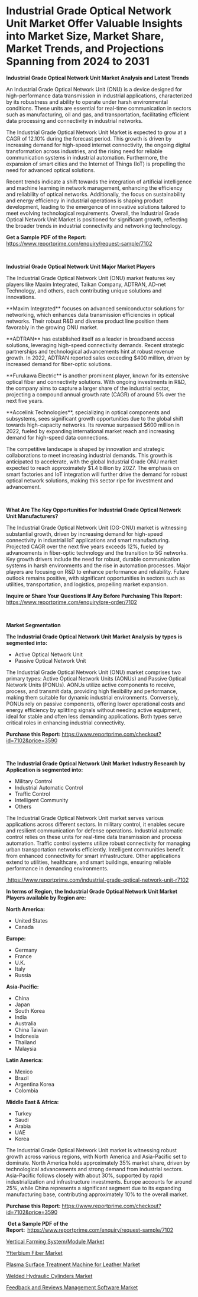 <p><h1>Industrial Grade Optical Network Unit Market Offer Valuable Insights into Market Size, Market Share, Market Trends, and Projections Spanning from 2024 to 2031</h1></p><p><strong>Industrial Grade Optical Network Unit Market Analysis and Latest Trends</strong></p>
<p><p>An Industrial Grade Optical Network Unit (ONU) is a device designed for high-performance data transmission in industrial applications, characterized by its robustness and ability to operate under harsh environmental conditions. These units are essential for real-time communication in sectors such as manufacturing, oil and gas, and transportation, facilitating efficient data processing and connectivity in industrial networks.</p><p>The Industrial Grade Optical Network Unit Market is expected to grow at a CAGR of 12.10% during the forecast period. This growth is driven by increasing demand for high-speed internet connectivity, the ongoing digital transformation across industries, and the rising need for reliable communication systems in industrial automation. Furthermore, the expansion of smart cities and the Internet of Things (IoT) is propelling the need for advanced optical solutions.</p><p>Recent trends indicate a shift towards the integration of artificial intelligence and machine learning in network management, enhancing the efficiency and reliability of optical networks. Additionally, the focus on sustainability and energy efficiency in industrial operations is shaping product development, leading to the emergence of innovative solutions tailored to meet evolving technological requirements. Overall, the Industrial Grade Optical Network Unit Market is positioned for significant growth, reflecting the broader trends in industrial connectivity and networking technology.</p></p>
<p><strong>Get a Sample PDF of the Report:&nbsp;</strong> <a href="https://www.reportprime.com/enquiry/request-sample/7102">https://www.reportprime.com/enquiry/request-sample/7102</a></p>
<p>&nbsp;</p>
<p><strong>Industrial Grade Optical Network Unit Major Market Players</strong></p>
<p><p>The Industrial Grade Optical Network Unit (ONU) market features key players like Maxim Integrated, Taikan Company, ADTRAN, AD-net Technology, and others, each contributing unique solutions and innovations. </p><p>**Maxim Integrated** focuses on advanced semiconductor solutions for networking, which enhances data transmission efficiencies in optical networks. Their robust R&D and diverse product line position them favorably in the growing ONU market.</p><p>**ADTRAN** has established itself as a leader in broadband access solutions, leveraging high-speed connectivity demands. Recent strategic partnerships and technological advancements hint at robust revenue growth. In 2022, ADTRAN reported sales exceeding $400 million, driven by increased demand for fiber-optic solutions.</p><p>**Furukawa Electric** is another prominent player, known for its extensive optical fiber and connectivity solutions. With ongoing investments in R&D, the company aims to capture a larger share of the industrial sector, projecting a compound annual growth rate (CAGR) of around 5% over the next five years.</p><p>**Accelink Technologies**, specializing in optical components and subsystems, sees significant growth opportunities due to the global shift towards high-capacity networks. Its revenue surpassed $600 million in 2022, fueled by expanding international market reach and increasing demand for high-speed data connections.</p><p>The competitive landscape is shaped by innovation and strategic collaborations to meet increasing industrial demands. This growth is anticipated to accelerate, with the global Industrial Grade ONU market expected to reach approximately $1.4 billion by 2027. The emphasis on smart factories and IoT integration will further drive the demand for robust optical network solutions, making this sector ripe for investment and advancement.</p></p>
<p>&nbsp;</p>
<p><strong>What Are The Key Opportunities For Industrial Grade Optical Network Unit Manufacturers?</strong></p>
<p><p>The Industrial Grade Optical Network Unit (OG-ONU) market is witnessing substantial growth, driven by increasing demand for high-speed connectivity in industrial IoT applications and smart manufacturing. Projected CAGR over the next five years exceeds 12%, fueled by advancements in fiber-optic technology and the transition to 5G networks. Key growth drivers include the need for robust, durable communication systems in harsh environments and the rise in automation processes. Major players are focusing on R&D to enhance performance and reliability. Future outlook remains positive, with significant opportunities in sectors such as utilities, transportation, and logistics, propelling market expansion.</p></p>
<p><strong>Inquire or Share Your Questions If Any Before Purchasing This Report:</strong> <a href="https://www.reportprime.com/enquiry/pre-order/7102">https://www.reportprime.com/enquiry/pre-order/7102</a></p>
<p>&nbsp;</p>
<p><strong>Market Segmentation</strong></p>
<p><strong>The Industrial Grade Optical Network Unit Market Analysis by types is segmented into:</strong></p>
<p><ul><li>Active Optical Network Unit</li><li>Passive Optical Network Unit</li></ul></p>
<p><p>The Industrial Grade Optical Network Unit (ONU) market comprises two primary types: Active Optical Network Units (AONUs) and Passive Optical Network Units (PONUs). AONUs utilize active components to receive, process, and transmit data, providing high flexibility and performance, making them suitable for dynamic industrial environments. Conversely, PONUs rely on passive components, offering lower operational costs and energy efficiency by splitting signals without needing active equipment, ideal for stable and often less demanding applications. Both types serve critical roles in enhancing industrial connectivity.</p></p>
<p><strong>Purchase this Report:&nbsp;</strong><a href="https://www.reportprime.com/checkout?id=7102&price=3590">https://www.reportprime.com/checkout?id=7102&price=3590</a></p>
<p>&nbsp;</p>
<p><strong>The Industrial Grade Optical Network Unit Market Industry Research by Application is segmented into:</strong></p>
<p><ul><li>Military Control</li><li>Industrial Automatic Control</li><li>Traffic Control</li><li>Intelligent Community</li><li>Others</li></ul></p>
<p><p>The Industrial Grade Optical Network Unit market serves various applications across different sectors. In military control, it enables secure and resilient communication for defense operations. Industrial automatic control relies on these units for real-time data transmission and process automation. Traffic control systems utilize robust connectivity for managing urban transportation networks efficiently. Intelligent communities benefit from enhanced connectivity for smart infrastructure. Other applications extend to utilities, healthcare, and smart buildings, ensuring reliable performance in demanding environments.</p></p>
<p><a href="https://www.reportprime.com/industrial-grade-optical-network-unit-r7102">&nbsp;https://www.reportprime.com/industrial-grade-optical-network-unit-r7102</a></p>
<p><strong>In terms of Region, the Industrial Grade Optical Network Unit Market Players available by Region are:</strong></p>
<p>
    <p> <strong> North America: </strong>
        <ul>
            <li>United States</li>
            <li>Canada</li>
        </ul>
        </p> 
    <p> <strong> Europe: </strong>
        <ul>
            <li>Germany</li>
            <li>France</li>
            <li>U.K.</li>
            <li>Italy</li>
            <li>Russia</li>
        </ul>
        </p> 
    <p> <strong> Asia-Pacific: </strong>
        <ul>
            <li>China</li>
            <li>Japan</li>
            <li>South Korea</li>
            <li>India</li>
            <li>Australia</li>
            <li>China Taiwan</li>
            <li>Indonesia</li>
            <li>Thailand</li>
            <li>Malaysia</li>
        </ul>
        </p> 
    <p> <strong> Latin America: </strong>
        <ul>
            <li>Mexico</li>
            <li>Brazil</li>
            <li>Argentina Korea</li>
            <li>Colombia</li>
        </ul>
        </p> 
    <p> <strong> Middle East & Africa: </strong>
        <ul>
            <li>Turkey</li>
            <li>Saudi</li>
            <li>Arabia</li>
            <li>UAE</li>
            <li>Korea</li>
        </ul>
    </p>
    </p>
<p><p>The Industrial Grade Optical Network Unit market is witnessing robust growth across various regions, with North America and Asia-Pacific set to dominate. North America holds approximately 35% market share, driven by technological advancements and strong demand from industrial sectors. Asia-Pacific follows closely with about 30%, supported by rapid industrialization and infrastructure investments. Europe accounts for around 25%, while China represents a significant segment due to its expanding manufacturing base, contributing approximately 10% to the overall market.</p></p>
<p><strong>Purchase this Report: </strong><a href="https://www.reportprime.com/checkout?id=7102&price=3590">https://www.reportprime.com/checkout?id=7102&price=3590</a></p>
<p>&nbsp;<strong>Get a Sample PDF of the Report:&nbsp;&nbsp;</strong><a href="https://www.reportprime.com/enquiry/request-sample/7102">https://www.reportprime.com/enquiry/request-sample/7102</a></p>
<p><strong></strong></p>
<p><p><a href="https://issuu.com/reportprime-2/docs/vertical-farming-systemmodule-marke_0df5be17545ae0">Vertical Farming System/Module Market</a></p><p><a href="https://github.com/BryceTownsendr/Market-Research-Report-List-6/blob/main/ytterbium-fiber-market.md">Ytterbium Fiber Market</a></p><p><a href="https://medium.com/@shanypaucek/plasma-surface-treatment-machine-for-leather-industry-analysis-report-its-market-size-share-990f9ce28e68">Plasma Surface Treatment Machine for Leather Market</a></p><p><a href="https://medium.com/@shanypaucek/welded-hydraulic-cylinders-market-size-share-growth-and-market-analysis-by-type-by-application-2b34aadd8f9c">Welded Hydraulic Cylinders Market</a></p><p><a href="https://www.linkedin.com/pulse/global-feedback-reviews-management-software-market-focus-application-s1mjc?trackingId=rNeVYqPEQfie6Vt3PNwz6Q%3D%3D">Feedback and Reviews Management Software Market</a></p></p>